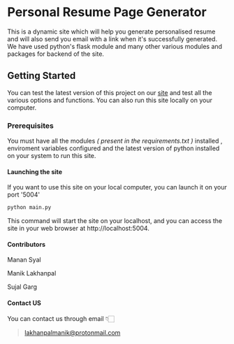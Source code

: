 # Personal Resume Page Generator

This is a dynamic site which will help you generate personalised resume and will also send you email 
with a link when it's successfully generated. We have used python's flask module and many other various modules and packages
for backend of the site.

## Getting Started 

You can test the latest version of this project on our [site](http://resume.w16manik.ninja) and test all the various options and functions.
You can also run this site locally on your computer.

### Prerequisites 

You must have all the modules <i>( present in the requirements.txt ) </i> installed , enviroment variables configured and the latest 
version of python installed on your system to run this site.

#### Launching the site

If you want to use this site on your local computer, you can launch it on your port '5004'

```bash
python main.py
```

This command will start the site on your localhost, and you can access the site  in your web browser at http://localhost:5004.

#### Contributors

Manan Syal

Manik Lakhanpal

Sujal Garg

#### Contact US

You can contact us through email 👇🏻

> lakhanpalmanik@protonmail.com